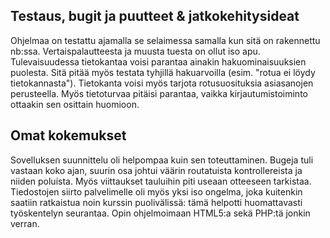## Testaus, bugit ja puutteet & jatkokehitysideat
Ohjelmaa on testattu ajamalla se selaimessa samalla kun sitä on rakennettu nb:ssa. Vertaispalautteesta ja muusta tuesta on ollut iso apu. Tulevaisuudessa tietokantaa voisi parantaa ainakin hakuominaisuuksien puolesta. Sitä pitää myös testata tyhjillä hakuarvoilla (esim. "rotua ei löydy tietokannasta"). Tietokanta voisi myös tarjota rotusuosituksia asiasanojen perusteella. Myös tietoturvaa pitäisi parantaa, vaikka kirjautumistoiminto ottaakin sen osittain huomioon.

## Omat kokemukset
Sovelluksen suunnittelu oli helpompaa kuin sen toteuttaminen. Bugeja tuli vastaan koko ajan, suurin osa johtui väärin routatuista kontrollereista ja niiden poluista. Myös viittaukset tauluihin piti useaan otteeseen tarkistaa. Tiedostojen siirto palvelimelle oli myös yksi iso ongelma, joka kuitenkin saatiin ratkaistua noin kurssin puolivälissä: tämä helpotti huomattavasti työskentelyn seurantaa. Opin ohjelmoimaan HTML5:a sekä PHP:tä jonkin verran. 
